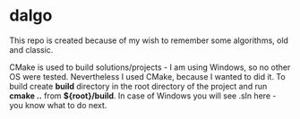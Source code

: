 # dalgo

This repo is created because of my wish to remember some algorithms, old and classic.

CMake is used to build solutions/projects - I am using Windows, so no other OS were tested. Nevertheless I used CMake, because I wanted to did it.
To build create **build** directory in the root directory of the project and run **cmake ..** from **${root}/build**. In case of Windows you will see .sln here - you know what to do next.

